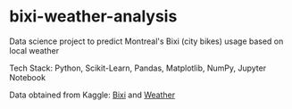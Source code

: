 # bixi-weather-analysis
Data science project to predict Montreal's Bixi (city bikes) usage based on local weather

Tech Stack: Python, Scikit-Learn, Pandas, Matplotlib, NumPy, Jupyter Notebook

Data obtained from Kaggle: [Bixi](https://www.kaggle.com/aubertsigouin/biximtl) and [Weather](https://www.kaggle.com/selfishgene/historical-hourly-weather-data)

